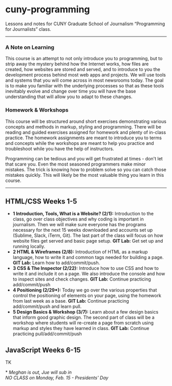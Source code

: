 # cuny-programming
Lessons and notes for CUNY Graduate School of Journalism “Programming for Journalists” class.

<!-- <a href="http://mlouttit.com/cuny/Spring2015_Syllabus.pdf">Download the syllabus</a> -->

<hr />

<h3>A Note on Learning</h3>
<p>This course is an attempt to not only introduce you to programming, but to strip away the mystery behind how the Internet works, how files are created, how websites are stored and served, and to introduce to you the development process behind most web apps and projects. We will use tools and systems that you will come across in most newsrooms today. The goal is to make you familiar with the underlying processes so that as these tools inevitably evolve and change over time you will have the base understanding that will allow you to adapt to these changes.</p>

<h3>Homework & Workshops</h3>
<p>This course will be structured around short exercises demonstrating various concepts and methods in markup, styling and programming. There will be reading and guided exercises assigned for homework and plenty of in-class practice. The homework assignments are meant to introduce you to terms and concepts while the workshops are meant to help you practice and troubleshoot while you have the help of instructors.</p>
<p>Programming can be tedious and you will get frustrated at times - don't let that scare you. Even the most seasoned programmers make minor mistakes. The trick is knowing how to problem solve so you can catch those mistakes quickly. This will likely be the most valuable thing you learn in this course.</p>

<hr />

<h2>HTML/CSS Weeks 1-5</h2>
<ul>
  <li><strong>1 Introduction, Tools, What is a Website? (2/1):</strong> Introduction to the class, go over class objectives and why coding is important in journalism. Then we will make sure everyone has the programs necessary for the next 15 weeks downloaded and accounts set up (Sublime, Slack, iTerm, Git). The last part of the class will focus on how website files get served and basic page setup. <strong>GIT Lab:</strong> Get set up and running locally.</li>
  <!--HW: Read Chapters 2-3, set up your first page-->
  <li><strong>2 HTML & Wireframes (2/8):</strong> Introduction of HTML as a markup language, how to write it and common tags needed for building a page. <strong>GIT Lab:</strong> Learn how to add/commit/push. </li>
  <!--WORKSHOP three additions to a markup page, and commit those changes-->
  <!--HOMEWORK read chapters XX-XX, find a structured page to re-create-->
  <li><strong>3 CSS & The Inspector (2/22):</strong> Introduce how to use CSS and how to write it and include it on a page. We also introduce the console and how to inspect sites and check changes. <strong>GIT Lab:</strong> Continue practicing add/commit/push</li>
  <!--WORKSHOP three style changes, add to the page and push to repo-->
  <!--HOMEWORK read chapters XX-XX, style your structured page with columns-->
  <li><strong>4 Positioning <!--Jue-->(2/29*):</strong> Today we go over the various properties that control the positioning of elements on your page, using the homework from last week as a base. <strong>GIT Lab:</strong> Continue practicing add/commit/push and learn pull.</li>
  <!--WORKSHOP redo homework to make sure it's right, other positioning lessons?-->
  <!--HOMEWORK read chapters XX-XX, three elements on a page with different positioning-->
  <li><strong>5 Design Basics & Workshop (3/7):</strong> Learn about a few design basics that inform good graphic design. The second part of class will be a workshop where students will re-create a page from scratch using markup and styles they have learned in class. <strong>GIT Lab:</strong> Continue practicing pull/add/commit/push</li>
  <!--workshop: full page/site-->
  <!--HOMEWORK reading for javascript-->
</ul>

<h2>JavaScript Weeks 6-15</h2>
<p>TK</p>
<ul>
  <!-- <li><strong>6 What is JavaScript? (3/14):</strong> Discussing JavaScript as a language, how it was created and it’s current place in modern web technology. We will go over what it is used for and how it can be incorporated into journalism projects. We will also discuss its relationship to the Document Object Model and how to add it to the students’ websites. </li> -->
  <!-- debugging tips / finding the error -->
  <!-- small exercises for each class -->
  <!-- <li><strong>7 Arrays, Objects & Loops (3/21):</strong> Continuing with basic JavaScript vocabulary, we cover various ways of storing data and variables for use in our code, and how to loop through them to perform actions. We will apply our JavaScript knowledge so far to the writing of a tip calculator, using <strong>git</strong> to pull files.</li>
  <li><strong>8 Introduction to Frameworks (3/28):</strong> Discussing the difference between JavaScript and the various frameworks available to use to manage complex actions more efficiently, focusing specifically on using jQuery. We will download the jQuery library, add it to the students’ websites, and practice some basic methods. During the last part of class we will re-write our app from the week before in jQuery and learn how to create a new branch in <strong>git</strong> and manage it within a repo.</li>
  <li><strong>9 Methods & Plugin Practice (4/4):</strong> This week we will go over a few more jQuery methods that we have at our disposal students will present to each other. The second part of class will go over how jQuery plugins work and how they can quickly be added to a website to enhance interactivity.</li>
  <li><strong>10 Data Types & AJAX (4/11):</strong> We will discuss two of the most popular ways of storing data - XML and JSON - and how to use AJAX to grab data and display it on our page. We will practice writing our own data files to learn the syntax. At the end of class, students will be grouped for a collaborative data project.</li>
  <li><strong>11 Underscore & Data (4/18):</strong> We will introduce another JavaScript framework, Underscore, that has useful methods for organizing data. We will use publicly available data to practice will some of these new methods. At the end of class, groups will get their data assignments.</li>
  <li><strong>12 Collaboration Workshop (5/2):</strong> Students will come prepared to work collaboratively on a small app, they will split the work between getting the data ready, displaying and designing it, using <strong>git</strong> to manage their work. A <strong>git</strong> workshop will go over pulling and merging.</li>
  <li><strong>13 Collaboration Workshop 2 (5/9):</strong> Students will put the finishing touches on their app.</li>
  <li><strong>14 Multimedia (5/16):</strong> We will go over some HTML and JavaScript options for including video and audio files on our page.</li>
  <li><strong>Final Workshop (5/23):</strong> Using the project created in the HTML/CSS module, students will write either native javascript, jQuery or use plugins to add at least two types of functionality to their project.</li> -->
</ul>

<p>* <em>Meghan is out, Jue will sub in</em><br />
<em>NO CLASS on Monday, Feb. 15 - Presidents' Day</em></p>